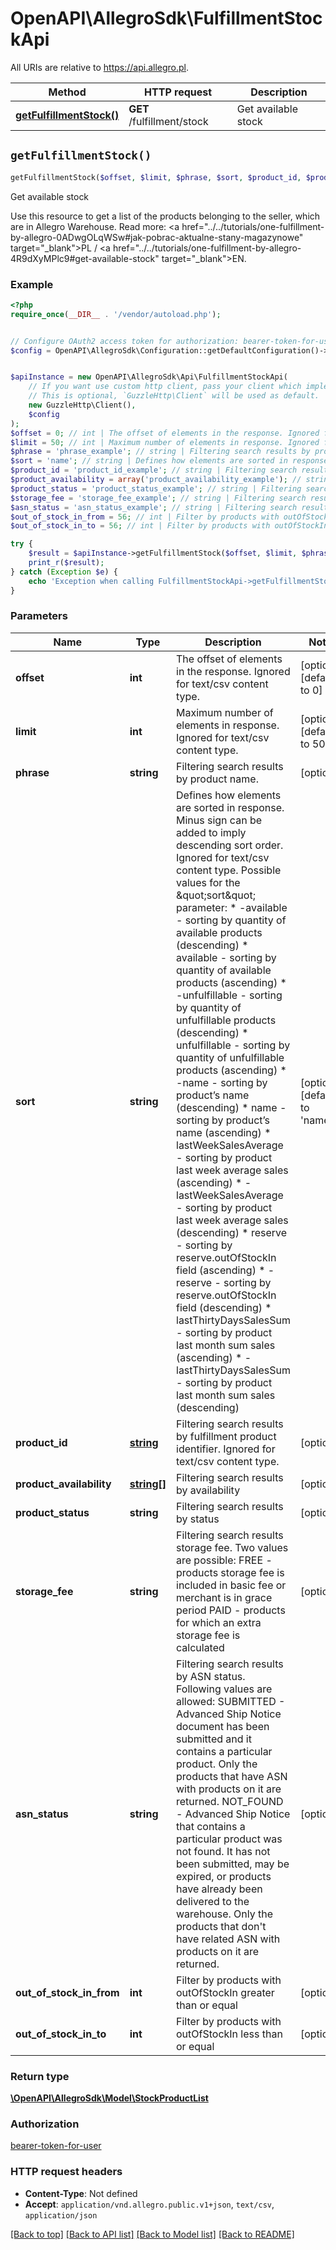 # OpenAPI\AllegroSdk\FulfillmentStockApi

All URIs are relative to https://api.allegro.pl.

Method | HTTP request | Description
------------- | ------------- | -------------
[**getFulfillmentStock()**](FulfillmentStockApi.md#getFulfillmentStock) | **GET** /fulfillment/stock | Get available stock


## `getFulfillmentStock()`

```php
getFulfillmentStock($offset, $limit, $phrase, $sort, $product_id, $product_availability, $product_status, $storage_fee, $asn_status, $out_of_stock_in_from, $out_of_stock_in_to): \OpenAPI\AllegroSdk\Model\StockProductList
```

Get available stock

Use this resource to get a list of the products belonging to the seller, which are in Allegro Warehouse. Read more: <a href=\"../../tutorials/one-fulfillment-by-allegro-0ADwgOLqWSw#jak-pobrac-aktualne-stany-magazynowe\" target=\"_blank\">PL</a> / <a href=\"../../tutorials/one-fulfillment-by-allegro-4R9dXyMPlc9#get-available-stock\" target=\"_blank\">EN</a>.

### Example

```php
<?php
require_once(__DIR__ . '/vendor/autoload.php');


// Configure OAuth2 access token for authorization: bearer-token-for-user
$config = OpenAPI\AllegroSdk\Configuration::getDefaultConfiguration()->setAccessToken('YOUR_ACCESS_TOKEN');


$apiInstance = new OpenAPI\AllegroSdk\Api\FulfillmentStockApi(
    // If you want use custom http client, pass your client which implements `GuzzleHttp\ClientInterface`.
    // This is optional, `GuzzleHttp\Client` will be used as default.
    new GuzzleHttp\Client(),
    $config
);
$offset = 0; // int | The offset of elements in the response. Ignored for text/csv content type.
$limit = 50; // int | Maximum number of elements in response. Ignored for text/csv content type.
$phrase = 'phrase_example'; // string | Filtering search results by product name.
$sort = 'name'; // string | Defines how elements are sorted in response. Minus sign can be added to imply descending sort order. Ignored for text/csv content type. Possible values for the \"sort\" parameter:   * -available - sorting by quantity of available products (descending)   * available - sorting by quantity of available products (ascending)   * -unfulfillable - sorting by quantity of unfulfillable products (descending)   * unfulfillable - sorting by quantity of unfulfillable products (ascending)   * -name - sorting by product’s name (descending)   * name - sorting by product’s name (ascending)   * lastWeekSalesAverage - sorting by product last week average sales (ascending)   * -lastWeekSalesAverage - sorting by product last week average sales (descending)   * reserve - sorting by reserve.outOfStockIn field (ascending)   * -reserve - sorting by reserve.outOfStockIn field (descending)   * lastThirtyDaysSalesSum - sorting by product last month sum sales (ascending)   * -lastThirtyDaysSalesSum - sorting by product last month sum sales (descending)
$product_id = 'product_id_example'; // string | Filtering search results by fulfillment product identifier. Ignored for text/csv content type.
$product_availability = array('product_availability_example'); // string[] | Filtering search results by availability
$product_status = 'product_status_example'; // string | Filtering search results by status
$storage_fee = 'storage_fee_example'; // string | Filtering search results storage fee. Two values are possible: FREE - products storage fee is included in basic fee or merchant is in grace period PAID - products for which an extra storage fee is calculated
$asn_status = 'asn_status_example'; // string | Filtering search results by ASN status. Following values are allowed: SUBMITTED - Advanced Ship Notice document has been submitted and it contains a particular product. Only the products that have ASN with products on it are returned. NOT_FOUND - Advanced Ship Notice that contains a particular product was not found. It has not been submitted, may be expired, or products have already been delivered to the warehouse. Only the products that don't have related ASN with products on it are returned.
$out_of_stock_in_from = 56; // int | Filter by products with outOfStockIn greater than or equal
$out_of_stock_in_to = 56; // int | Filter by products with outOfStockIn less than or equal

try {
    $result = $apiInstance->getFulfillmentStock($offset, $limit, $phrase, $sort, $product_id, $product_availability, $product_status, $storage_fee, $asn_status, $out_of_stock_in_from, $out_of_stock_in_to);
    print_r($result);
} catch (Exception $e) {
    echo 'Exception when calling FulfillmentStockApi->getFulfillmentStock: ', $e->getMessage(), PHP_EOL;
}
```

### Parameters

Name | Type | Description  | Notes
------------- | ------------- | ------------- | -------------
 **offset** | **int**| The offset of elements in the response. Ignored for text/csv content type. | [optional] [default to 0]
 **limit** | **int**| Maximum number of elements in response. Ignored for text/csv content type. | [optional] [default to 50]
 **phrase** | **string**| Filtering search results by product name. | [optional]
 **sort** | **string**| Defines how elements are sorted in response. Minus sign can be added to imply descending sort order. Ignored for text/csv content type. Possible values for the \&quot;sort\&quot; parameter:   * -available - sorting by quantity of available products (descending)   * available - sorting by quantity of available products (ascending)   * -unfulfillable - sorting by quantity of unfulfillable products (descending)   * unfulfillable - sorting by quantity of unfulfillable products (ascending)   * -name - sorting by product’s name (descending)   * name - sorting by product’s name (ascending)   * lastWeekSalesAverage - sorting by product last week average sales (ascending)   * -lastWeekSalesAverage - sorting by product last week average sales (descending)   * reserve - sorting by reserve.outOfStockIn field (ascending)   * -reserve - sorting by reserve.outOfStockIn field (descending)   * lastThirtyDaysSalesSum - sorting by product last month sum sales (ascending)   * -lastThirtyDaysSalesSum - sorting by product last month sum sales (descending) | [optional] [default to &#39;name&#39;]
 **product_id** | [**string**](../Model/.md)| Filtering search results by fulfillment product identifier. Ignored for text/csv content type. | [optional]
 **product_availability** | [**string[]**](../Model/string.md)| Filtering search results by availability | [optional]
 **product_status** | **string**| Filtering search results by status | [optional]
 **storage_fee** | **string**| Filtering search results storage fee. Two values are possible: FREE - products storage fee is included in basic fee or merchant is in grace period PAID - products for which an extra storage fee is calculated | [optional]
 **asn_status** | **string**| Filtering search results by ASN status. Following values are allowed: SUBMITTED - Advanced Ship Notice document has been submitted and it contains a particular product. Only the products that have ASN with products on it are returned. NOT_FOUND - Advanced Ship Notice that contains a particular product was not found. It has not been submitted, may be expired, or products have already been delivered to the warehouse. Only the products that don&#39;t have related ASN with products on it are returned. | [optional]
 **out_of_stock_in_from** | **int**| Filter by products with outOfStockIn greater than or equal | [optional]
 **out_of_stock_in_to** | **int**| Filter by products with outOfStockIn less than or equal | [optional]

### Return type

[**\OpenAPI\AllegroSdk\Model\StockProductList**](../Model/StockProductList.md)

### Authorization

[bearer-token-for-user](../../README.md#bearer-token-for-user)

### HTTP request headers

- **Content-Type**: Not defined
- **Accept**: `application/vnd.allegro.public.v1+json`, `text/csv`, `application/json`

[[Back to top]](#) [[Back to API list]](../../README.md#endpoints)
[[Back to Model list]](../../README.md#models)
[[Back to README]](../../README.md)
